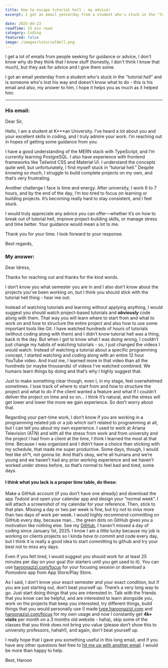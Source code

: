 ```yaml
---
title: How to escape tutorial hell - my advice!
excerpt: I got an email yesterday from a student who's stuck in the "tutorial hell" and is someone who's lost his way and doesn't know what to do - this is his email and also, my answer to him, I hope it helps you as much as it helped him.

date: 2025-04-23
readTime: 15 min read
category: Coding
featured: false
image: /images/tutorialHell.png
---
```


I get a lot of emails from people seeking for guidance or advice, I don't know why do they think that I know stuff (honestly, I don't think I know that much), but they ask for advice and I give them some.

I got an email yesterday from a student who's stuck in the _"tutorial hell"_ and is someone who's lost his way and doesn't know what to do - this is his email and also, my answer to him, I hope it helps you as much as it helped him:

---

### His email:

Dear Sir,

Hello, I am a student at K\*\*\*an University. I’ve heard a lot about you and your excellent skills in coding, and I truly admire your work. I’m reaching out in hopes of getting some guidance from you.

I have a good understanding of the MERN stack with TypeScript, and I’m currently learning PostgreSQL. I also have experience with frontend frameworks like Tailwind CSS and Material UI. I understand the concepts quite well, but unfortunately, I find myself stuck in “tutorial hell.” Despite knowing so much, I struggle to build complete projects on my own, and that’s very frustrating.

Another challenge I face is time and energy. After university, I work 6 to 7 hours, and by the end of the day, I’m too tired to focus on learning or building projects. It’s becoming really hard to stay consistent, and I feel stuck.

I would truly appreciate any advice you can offer—whether it’s on how to break out of tutorial hell, improve project-building skills, or manage stress and time better. Your guidance would mean a lot to me.

Thank you for your time. I look forward to your response.

Best regards,

### My answer:

Dear Idress,

Thanks for reaching out and thanks for the kind words.

I don’t know you what semester you are in and I also don’t know about the projects you’ve been working on, but I think you should stick with the tutorial hell thing - hear me out:

Instead of watching tutorials and learning without applying anything, I would suggest you should watch project-based tutorials and **_obviously_** code along with them. That way you will learn where to start from and what to work on and how to structure the entire project and also how to use some important tools like Git.
I have watched hundreds of hours of tutorials (without coding along with them) and I didn’t know tutorial hell was a thing, back in the day. But when I got to know what I was doing wrong, I couldn’t just change my habits of watching tutorials - so, I just changed the videos I would watch. Instead of watching a tutorial about a specific programming concept, I started watching and coding along with an entire 12 hour YouTube video. And trust me, I learned more in that video than all the hundreds (or maybe thousands) of videos I've watched combined. We humans learn things by doing and that’s why I highly suggest that.

Just to make something clear though, even I, in my stage, feel overwhelmed sometimes. I lose track of where to start from and how to structure the project and what to do if the client wanted a feature and what if I couldn’t deliver the project on time and so on… I think it’s natural, and the stress will get lower and lower the more we gain experience. So don’t worry about that.

Regarding your part-time work, I don’t know if you are working in a programming related job or a job which isn’t related to programming at all, but I can tell you about my own experience. I used to work at Ariana Television (ATN) and with all the stress from work and from university and the project I had from a client at the time, I think I learned the most at that time. Because I was organized and I didn’t have a choice than sticking with my schedule, that made me super productive. Some days, though, I would feel like sh\*t, not gonna lie. And that’s okay, we’re all humans and we’re young and we haven’t had any prior working experience and we haven’t worked under stress before, so that’s normal to feel bad and tired, some days.

#### I think what you lack is a proper time table, do these:

Make a GitHub account (if you don’t have one already) and download the app _Todoist_ and open your calendar app and design your “normal week”. I will attach a screenshot of my calendar for your reference.
Then, stick to that plan. Missing a day or two per week is fine, but try not to miss more than two days of work per week. I would highly recommend committing on GitHub every day, because man… the green dots on GitHub gives you a motivation like nothing else. See my [GitHub](https:github.com/haroonAzizi), I haven’t missed a day of coding since January 1st, 2025. I know I am a little lucky because my job is working on clients projects so I kinda _have to_ commit and code every day, but I think it is really a good idea to start committing to github and try your best not to miss any days.

Even if you felt tired, I would suggest you should work for at least 25 minutes per day on your goal (for starters until you get used to it). You can use [haroonazizi.com/focus](https:haroonazizi.com/focus) for your focusing session or download a _Pomodoro_ app from App Store/Play Store.

As I said, I don’t know your exact semester and your exact condition, but if you are just starting out, don’t beat yourself up. There’s a very long way to go. Just start doing things that you are interested in. Talk with the friends that you know can be helpful, and are interested to learn alongside you, work on the projects that keep you interested, try different things, build things that you would personally use (I made [type.haroonazizi.com](https://type.haroonazizi.com) and [haroonazizi.com/focus](https:haroonazizi.com/focus) for my own usage and now I constantly get **4k+ visits** per month on a 3 months old website - haha), skip some of the classes that you think does not bring you value (please don’t show this to university professors, hahah!), and again, don’t beat yourself up.

I really hope that I gave you something useful in this long email, and if you have any other questions feel free to [hit me up with another email](mailto:hi@haroonazizi.com). I would be more than happy to help.

Best,
Haroon
